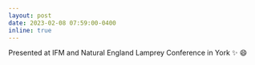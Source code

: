```yaml
---
layout: post
date: 2023-02-08 07:59:00-0400
inline: true
---
```


Presented at IFM and Natural England Lamprey Conference in York :sparkles: :smile:
